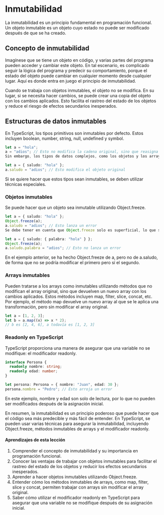 # Inmutabilidad

La inmutabilidad es un principio fundamental en programación funcional. Un objeto inmutable es un objeto cuyo estado no puede ser modificado después de que se ha creado.

## Concepto de inmutabilidad

Imagínese que se tiene un objeto en código, y varias partes del programa pueden acceder y cambiar este objeto. En tal escenario, es complicado seguir la lógica del programa y predecir su comportamiento, porque el estado del objeto puede cambiar en cualquier momento desde cualquier lugar. Aquí es donde entra en juego el principio de inmutabilidad.

Cuando se trabaja con objetos inmutables, el objeto no se modifica. En su lugar, si se necesita hacer cambios, se puede crear una copia del objeto con los cambios aplicados. Esto facilita el rastreo del estado de los objetos y reduce el riesgo de efectos secundarios inesperados.

## Estructuras de datos inmutables

En TypeScript, los tipos primitivos son inmutables por defecto. Estos incluyen boolean, number, string, null, undefined y symbol.

```ts
let a = "hola";
a = "adios"; // Esto no modifica la cadena original, sino que reasigna a a una nueva cadena
Sin embargo, los tipos de datos complejos, como los objetos y los arrays, no son inmutables.

let a = { saludo: "hola" };
a.saludo = "adios"; // Esto modifica el objeto original
```

Si se quiere hacer que estos tipos sean inmutables, se deben utilizar técnicas especiales.

### Objetos inmutables

Se puede hacer que un objeto sea inmutable utilizando Object.freeze.

```ts
let a = { saludo: "hola" };
Object.freeze(a);
a.saludo = "adios"; // Esto lanza un error
Se debe tener en cuenta que Object.freeze solo es superficial, lo que significa que no hace que los objetos anidados sean inmutables.

let a = { saludo: { palabra: "hola" } };
Object.freeze(a);
a.saludo.palabra = "adios"; // Esto no lanza un error
```

En el ejemplo anterior, se ha hecho Object.freeze de a, pero no de a.saludo, de forma que no se podría modificar el primero pero sí el segundo.

### Arrays inmutables

Pueden tratarse a los arrays como inmutables utilizando métodos que no modifican el array original, sino que devuelven un nuevo array con los cambios aplicados. Estos métodos incluyen map, filter, slice, concat, etc. Por ejemplo, el método map devuelve un nuevo array al que se le aplica una transformación, pero sin modificar el array original.

```ts
let a = [1, 2, 3];
let b = a.map((x) => x * 2);
// b es [2, 4, 6], a todavía es [1, 2, 3]
```

### Readonly en TypeScript

TypeScript proporciona una manera de asegurar que una variable no se modifique: el modificador readonly.

```ts
interface Persona {
  readonly nombre: string;
  readonly edad: number;
}

let persona: Persona = { nombre: "Juan", edad: 30 };
persona.nombre = "Pedro"; // Esto arroja un error
```

En este ejemplo, nombre y edad son solo de lectura, por lo que no pueden ser modificados después de la asignación inicial.

En resumen, la inmutabilidad es un principio poderoso que puede hacer que el código sea más predecible y más fácil de entender. En TypeScript, se pueden usar varias técnicas para asegurar la inmutabilidad, incluyendo Object.freeze, métodos inmutables de arrays y el modificador readonly.

#### Aprendizajes de esta lección

1. Comprender el concepto de inmutabilidad y su importancia en programación funcional.
2. Conocer las ventajas de trabajar con objetos inmutables para facilitar el rastreo del estado de los objetos y reducir los efectos secundarios inesperados.
3. Aprender a hacer objetos inmutables utilizando Object.freeze.
4. Entender cómo los métodos inmutables de arrays, como map, filter, slice y concat, permiten trabajar con arrays sin modificar el array original.
5. Saber cómo utilizar el modificador readonly en TypeScript para asegurar que una variable no se modifique después de su asignación inicial.

